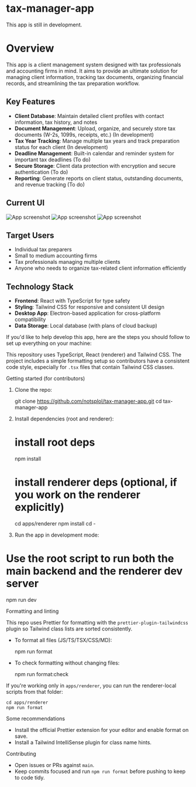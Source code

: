# tax-manager-app
This app is still in development.

# Overview
This app is a client management system designed with tax professionals and accounting firms in mind. It aims to provide an ultimate solution for managing client information, tracking tax documents, organizing financial records, and streamlining the tax preparation workflow.

## Key Features
- **Client Database**: Maintain detailed client profiles with contact information, tax history, and notes
- **Document Management**: Upload, organize, and securely store tax documents (W-2s, 1099s, receipts, etc.) (In development)
- **Tax Year Tracking**: Manage multiple tax years and track preparation status for each client (In development)
- **Deadline Management**: Built-in calendar and reminder system for important tax deadlines (To do)
- **Secure Storage**: Client data protection with encryption and secure authentication (To do)
- **Reporting**: Generate reports on client status, outstanding documents, and revenue tracking (To do)

## Current UI
![App screenshot](./docs/images/tax-app-screen1.png)
![App screenshot](./docs/images/tax-app-screen2.png)
![App screenshot](./docs/images/tax-app-screen3.png)


## Target Users
- Individual tax preparers
- Small to medium accounting firms
- Tax professionals managing multiple clients
- Anyone who needs to organize tax-related client information efficiently

## Technology Stack
- **Frontend**: React with TypeScript for type safety
- **Styling**: Tailwind CSS for responsive and consistent UI design
- **Desktop App**: Electron-based application for cross-platform compatibility
- **Data Storage**: Local database (with plans of cloud backup)



If you'd like to help develop this app, here are the steps you should follow to set up everything on your machine:

This repository uses TypeScript, React (renderer) and Tailwind CSS. The project includes a simple formatting setup so contributors have a consistent code style, especially for `.tsx` files that contain Tailwind CSS classes.

Getting started (for contributors)

1. Clone the repo:

   git clone https://github.com/notsplol/tax-manager-app.git
   cd tax-manager-app

2. Install dependencies (root and renderer):

   # install root deps

   npm install

   # install renderer deps (optional, if you work on the renderer explicitly)

   cd apps/renderer
   npm install
   cd -

3. Run the app in development mode:

# Use the root script to run both the main backend and the renderer dev server

npm run dev

Formatting and linting

This repo uses Prettier for formatting with the `prettier-plugin-tailwindcss` plugin so Tailwind class lists are sorted consistently.

- To format all files (JS/TS/TSX/CSS/MD):

  npm run format

- To check formatting without changing files:

  npm run format:check

If you're working only in `apps/renderer`, you can run the renderer-local scripts from that folder:

    cd apps/renderer
    npm run format

Some recommendations

- Install the official Prettier extension for your editor and enable format on save.
- Install a Tailwind IntelliSense plugin for class name hints.

Contributing

- Open issues or PRs against `main`.
- Keep commits focused and run `npm run format` before pushing to keep to code tidy.

